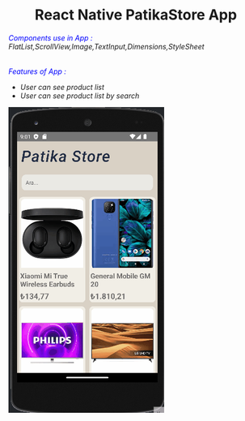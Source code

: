 <h1 style="text-align:center">React Native PatikaStore App</h1>
<h6><span style="color:blue">Components use in App :</span> FlatList,ScrollView,Image,TextInput,Dimensions,StyleSheet</h6>

<h6><span style="color:blue">Features of App :</span>
<ul>
<li>User can see product list</li>
<li>User can see product list by search</li>
</ul>

<img src="patikastore.gif" alt="app">
